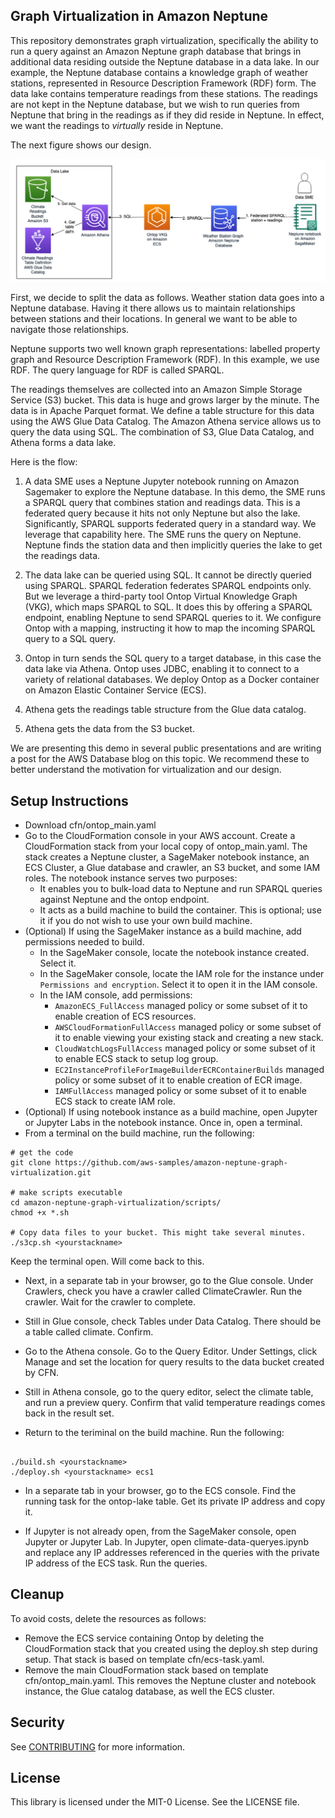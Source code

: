 ## Graph Virtualization in Amazon Neptune
This repository demonstrates graph virtualization, specifically the ability to run a query against an Amazon Neptune graph database that brings in additional data residing outside the Neptune database in a data lake. In our example, the Neptune database contains a knowledge graph of weather stations, represented in Resource Description Framework (RDF) form. The data lake contains temperature readings from these stations. The readings are not kept in the Neptune database, but we wish to run queries from Neptune that bring in the readings as if they did reside in Neptune. In effect, we want the readings to *virtually* reside in Neptune. 

The next figure shows our design.

![Design Flow](images/nep2lake_design_flow.png)

First, we decide to split the data as follows. Weather station data goes into a Neptune database. Having it there allows us to maintain relationships between stations and their locations. In general we want to be able to navigate those relationships. 

Neptune supports two well known graph representations: labelled property graph and Resource Description Framework (RDF). In this example, we use RDF. The query language for RDF is called SPARQL.

The readings themselves are collected into an Amazon Simple Storage Service (S3) bucket. This data is huge and grows larger by the minute. The data is in Apache Parquet format. We define a table structure for this data using the AWS Glue Data Catalog. The Amazon Athena service allows us to query the data using SQL. The combination of S3, Glue Data Catalog, and Athena forms a data lake.

Here is the flow:

1. A data SME uses a Neptune Jupyter notebook running on Amazon Sagemaker to explore the Neptune database. In this demo, the SME runs a SPARQL query that combines station and readings data. This is a federated query because it hits not only Neptune but also the lake. Significantly, SPARQL supports federated query in a standard way. We leverage that capability here. The SME runs the query on Neptune. Neptune finds the station data and then implicitly queries the lake to get the readings data. 

2. The data lake can be queried using SQL. It cannot be directly queried using SPARQL. SPARQL federation federates SPARQL endpoints only. But we leverage a third-party tool Ontop Virtual Knowledge Graph (VKG), which maps SPARQL to SQL. It does this by offering a SPARQL endpoint, enabling Neptune to send SPARQL queries to it. We configure Ontop with a mapping, instructing it how to map the incoming SPARQL query to a SQL query.
   
3. Ontop  in turn sends the SQL query to a target database, in this case the data lake via Athena. Ontop uses JDBC, enabling it to connect to a variety of relational databases. We deploy Ontop as a Docker container on Amazon Elastic Container Service (ECS).

4. Athena gets the readings table structure from the Glue data catalog.
5. Athena gets the data from the S3 bucket. 

We are presenting this demo in several public presentations and are writing a post for the AWS Database blog on this topic. We recommend these to better understand the motivation for virtualization and our design.

## Setup Instructions
- Download cfn/ontop_main.yaml
- Go to the CloudFormation console in your AWS account. Create a CloudFormation stack from your local copy of ontop_main.yaml. The stack creates a Neptune cluster, a SageMaker notebook instance, an ECS Cluster, a Glue database and crawler, an S3 bucket, and some IAM roles. The notebook instance serves two purposes:
   * It enables you to bulk-load data to Neptune and run SPARQL queries against Neptune and the ontop endpoint.
   * It acts as a build machine to build the container. This is optional; use it if you do not wish to use your own build machine.
- (Optional) If using the SageMaker instance as a build machine, add permissions needed to build.
   * In the SageMaker console, locate the notebook instance created. Select it.
   * In the SageMaker console, locate the IAM role for the instance under ```Permissions and encryption```. Select it to open it in the IAM console.
   * In the IAM console, add permissions:
      * ```AmazonECS_FullAccess``` managed policy or some subset of it to enable creation of ECS resources.
      * ```AWSCloudFormationFullAccess``` managed policy or some subset of it to enable viewing your existing stack and creating a new stack.
      * ```CloudWatchLogsFullAccess``` managed policy or some subset of it to enable ECS stack to setup log group.
      * ```EC2InstanceProfileForImageBuilderECRContainerBuilds``` managed policy or some subset of it to enable creation of ECR image.
      * ```IAMFullAccess``` managed policy or some subset of it to enable ECS stack to create IAM role. 
- (Optional) If using notebook instance as a build machine, open Jupyter or Jupyter Labs in the notebook instance. Once in, open a terminal.
- From a terminal on the build machine, run the following:

```
# get the code
git clone https://github.com/aws-samples/amazon-neptune-graph-virtualization.git

# make scripts executable
cd amazon-neptune-graph-virtualization/scripts/
chmod +x *.sh

# Copy data files to your bucket. This might take several minutes.
./s3cp.sh <yourstackname>
```

Keep the terminal open. Will come back to this.

- Next, in a separate tab in your browser, go to the Glue console. Under Crawlers, check you have a crawler called ClimateCrawler. Run the crawler. Wait for the crawler to complete.

- Still in Glue console, check Tables under Data Catalog. There should be a table called climate. Confirm.

- Go to the Athena console. Go to the Query Editor. Under Settings, click Manage and set the location for query results to the data bucket created by CFN.

- Still in Athena console, go to the query editor, select the climate table, and run a preview query. Confirm that valid temperature readings comes back in the result set.

- Return to the teriminal on the build machine. Run the following:
```

./build.sh <yourstackname>
./deploy.sh <yourstackname> ecs1
```

- In a separate tab in your browser, go to the ECS console. Find the running task for the ontop-lake table. Get its private IP address and copy it.

- If Jupyter is not already open, from the SageMaker console, open Jupyter or Jupyter Lab. In Jupyter, open climate-data-queryes.ipynb and replace any IP addresses referenced in the queries with the private IP address of the ECS task. Run the queries. 

## Cleanup
To avoid costs, delete the resources as follows:

- Remove the ECS service containing Ontop by deleting the CloudFormation stack that you created using the deploy.sh step during setup. That stack is based on template cfn/ecs-task.yaml.
- Remove the main CloudFormation stack based on template cfn/ontop_main.yaml. This removes the Neptune cluster and notebook instance, the Glue catalog database, as well the ECS cluster.

## Security

See [CONTRIBUTING](CONTRIBUTING.md#security-issue-notifications) for more information.

## License

This library is licensed under the MIT-0 License. See the LICENSE file.

